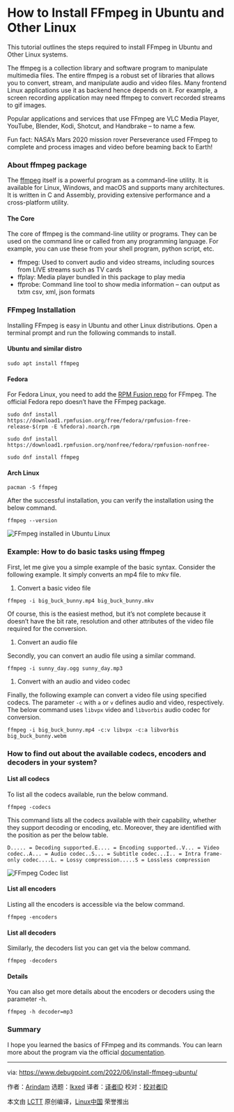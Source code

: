 [#]: subject: "How to Install FFmpeg in Ubuntu and Other Linux"
[#]: via: "https://www.debugpoint.com/2022/06/install-ffmpeg-ubuntu/"
[#]: author: "Arindam https://www.debugpoint.com/author/admin1/"
[#]: collector: "lkxed"
[#]: translator: " "
[#]: reviewer: " "
[#]: publisher: " "
[#]: url: " "

How to Install FFmpeg in Ubuntu and Other Linux
======
This tutorial outlines the steps required to install FFmpeg in Ubuntu and Other Linux systems.

The ffmpeg is a collection library and software program to manipulate multimedia files. The entire ffmpeg is a robust set of libraries that allows you to convert, stream, and manipulate audio and video files. Many frontend Linux applications use it as backend hence depends on it. For example, a screen recording application may need ffmpeg to convert recorded streams to gif images.

Popular applications and services that use FFmpeg are VLC Media Player, YouTube, Blender, Kodi, Shotcut, and Handbrake – to name a few.

Fun fact: NASA’s Mars 2020 mission rover Perseverance used FFmpeg to complete and process images and video before beaming back to Earth!

### About ffmpeg package

The [ffmpeg][1] itself is a powerful program as a command-line utility. It is available for Linux, Windows, and macOS and supports many architectures. It is written in C and Assembly, providing extensive performance and a cross-platform utility.

#### The Core

The core of ffmpeg is the command-line utility or programs. They can be used on the command line or called from any programming language. For example, you can use these from your shell program, python script, etc.

* ffmpeg: Used to convert audio and video streams, including sources from LIVE streams such as TV cards
* ffplay: Media player bundled in this package to play media
* ffprobe: Command line tool to show media information – can output as txtm csv, xml, json formats

### FFmpeg Installation

Installing FFmpeg is easy in Ubuntu and other Linux distributions. Open a terminal prompt and run the following commands to install.

#### Ubuntu and similar distro

```
sudo apt install ffmpeg
```

#### Fedora

For Fedora Linux, you need to add the [RPM Fusion repo][2] for FFmpeg. The official Fedora repo doesn’t have the FFmpeg package.

```
sudo dnf install https://download1.rpmfusion.org/free/fedora/rpmfusion-free-release-$(rpm -E %fedora).noarch.rpm
```

```
sudo dnf install https://download1.rpmfusion.org/nonfree/fedora/rpmfusion-nonfree-
```

```
sudo dnf install ffmpeg
```

#### Arch Linux

```
pacman -S ffmpeg
```

After the successful installation, you can verify the installation using the below command.

```
ffmpeg --version
```

![FFmpeg installed in Ubuntu Linux][3]

### Example: How to do basic tasks using ffmpeg

First, let me give you a simple example of the basic syntax. Consider the following example. It simply converts an mp4 file to mkv file.

1. Convert a basic video file

```
ffmpeg -i big_buck_bunny.mp4 big_buck_bunny.mkv
```

Of course, this is the easiest method, but it’s not complete because it doesn’t have the bit rate, resolution and other attributes of the video file required for the conversion.

1. Convert an audio file

Secondly, you can convert an audio file using a similar command.

```
ffmpeg -i sunny_day.ogg sunny_day.mp3
```

1. Convert with an audio and video codec

Finally, the following example can convert a video file using specified codecs. The parameter `-c` with `a` or `v` defines audio and video, respectively. The below command uses `libvpx` video and `libvorbis` audio codec for conversion.

```
ffmpeg -i big_buck_bunny.mp4 -c:v libvpx -c:a libvorbis big_buck_bunny.webm
```

### How to find out about the available codecs, encoders and decoders in your system?

#### List all codecs

To list all the codecs available, run the below command.

```
ffmpeg -codecs
```

This command lists all the codecs available with their capability, whether they support decoding or encoding, etc. Moreover, they are identified with the position as per the below table.

```
D..... = Decoding supported.E.... = Encoding supported..V... = Video codec..A... = Audio codec..S... = Subtitle codec...I.. = Intra frame-only codec....L. = Lossy compression.....S = Lossless compression
```

![FFmpeg Codec list][4]

#### List all encoders

Listing all the encoders is accessible via the below command.

```
ffmpeg -encoders
```

#### List all decoders

Similarly, the decoders list you can get via the below command.

```
ffmpeg -decoders
```

#### Details

You can also get more details about the encoders or decoders using the parameter -h.

```
ffmpeg -h decoder=mp3
```

### Summary

I hope you learned the basics of FFmpeg and its commands. You can learn more about the program via the official [documentation][5].

--------------------------------------------------------------------------------

via: https://www.debugpoint.com/2022/06/install-ffmpeg-ubuntu/

作者：[Arindam][a]
选题：[lkxed][b]
译者：[译者ID](https://github.com/译者ID)
校对：[校对者ID](https://github.com/校对者ID)

本文由 [LCTT](https://github.com/LCTT/TranslateProject) 原创编译，[Linux中国](https://linux.cn/) 荣誉推出

[a]: https://www.debugpoint.com/author/admin1/
[b]: https://github.com/lkxed
[1]: https://ffmpeg.org/
[2]: https://www.debugpoint.com/2020/07/enable-rpm-fusion-fedora-rhel-centos/
[3]: https://www.debugpoint.com/wp-content/uploads/2022/06/FFmpeg-installed-in-Ubuntu-Linux.jpg
[4]: https://www.debugpoint.com/wp-content/uploads/2022/06/FFmpeg-Codec-list.jpg
[5]: https://ffmpeg.org/documentation.html
